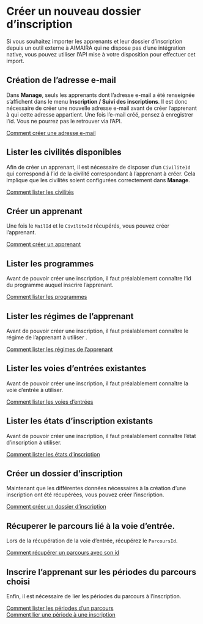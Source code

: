 # Créer un nouveau dossier d’inscription

Si vous souhaitez importer les apprenants et leur dossier d’inscription depuis un outil externe à AIMAIRA qui ne
dispose pas d’une intégration native, vous pouvez utiliser l’API mise à votre disposition pour effectuer cet import.

## Création de l’adresse e-mail

Dans **Manage**, seuls les apprenants dont l’adresse e-mail a été renseignée s’affichent dans le menu
**Inscription / Suivi des inscriptions**. Il est donc nécessaire de créer une nouvelle adresse e-mail avant de créer
l’apprenant à qui cette adresse appartient. Une fois l’e-mail créé, pensez à enregistrer l’id. Vous ne pourrez pas le
retrouver via l’API.

[Comment créer une adresse e-mail][creer-un-email]

## Lister les civilités disponibles

Afin de créer un apprenant, il est nécessaire de disposer d’un `CiviliteId` qui correspond à l’id de la civilité
correspondant à l’apprenant à créer. Cela implique que les civilités soient configurées correctement dans **Manage**.

[Comment lister les civilités][lister-les-civilites]

## Créer un apprenant

Une fois le `MailId` et le `CiviliteId` récupérés, vous pouvez créer l’apprenant.

[Comment créer un apprenant][creer-un-apprenant]

## Lister les programmes

Avant de pouvoir créer une inscription, il faut préalablement connaître l’id du programme auquel inscrire l’apprenant.

[Comment lister les programmes][lister-les-programmes]

## Lister les régimes de l’apprenant

Avant de pouvoir créer une inscription, il faut préalablement connaître le régime de l’apprenant à utiliser .

[Comment lister les régimes de l’apprenant][lister-les-regimes-de-l-apprenant]

## Lister les voies d’entrées existantes

Avant de pouvoir créer une inscription, il faut préalablement connaître la voie d’entrée à utiliser.

[Comment lister les voies d’entrées][lister-les-voies-d-entrees]

## Lister les états d’inscription existants

Avant de pouvoir créer une inscription, il faut préalablement connaître l’état d’inscription à utiliser.

[Comment lister les états d’inscription][lister-les-etats-d-inscription]

## Créer un dossier d’inscription

Maintenant que les différentes données nécessaires à la création d’une inscription ont été récupérées, vous pouvez créer
l’inscription.

[Comment créer un dossier d’inscription][creer-un-dossier-d-inscription]

## Récuperer le parcours lié à la voie d’entrée.

Lors de la récupération de la voie d’entrée, récupérez le `ParcoursId`. 

[Comment récupérer un parcours avec son id][recuperer-un-parcours-avec-son-id]

## Inscrire l’apprenant sur les périodes du parcours choisi

Enfin, il est nécessaire de lier les périodes du parcours à l’inscription.

[Comment lister les périodes d’un parcours][lister-les-periodes-d-un-parcours]  
[Comment lier une période à une inscription][lier-une-periode-a-une-inscription]

[creer-un-email]: /reference/ressources/core/e-mail#creation-d-un-e-mail
[lister-les-civilites]: /reference/ressources/core/civilite#lister-les-civilites
[creer-un-apprenant]: /reference/ressources/inscription/apprenant#creation-d-un-apprenant
[lister-les-programmes]: /reference/ressources/core/programme#lister-les-programmes
[lister-les-regimes-de-l-apprenant]: /reference/ressources/inscription/regime-de-l-apprenant#lister-les-regimes-de-l-apprenant
[lister-les-voies-d-entrees]: /reference/ressources/inscription/voie-d-entree#listes-les-voies-d-entree
[lister-les-etats-d-inscription]: /reference/ressources/inscription/issue-etat-d-inscription#lister-les-issues-etats-d-inscription
[creer-un-dossier-d-inscription]: /reference/ressources/inscription/inscription#creation-d-un-dossier-d-inscription
[recuperer-un-parcours-avec-son-id]: /reference/ressources/inscription/parcours#recuperer-un-parcours-avec-son-id
[lister-les-periodes-d-un-parcours]: /reference/ressources/inscription/parcours#lister-les-periodes-du-parcours
[lier-une-periode-a-une-inscription]: /reference/ressources/inscription/inscription#lier-a-une-periode